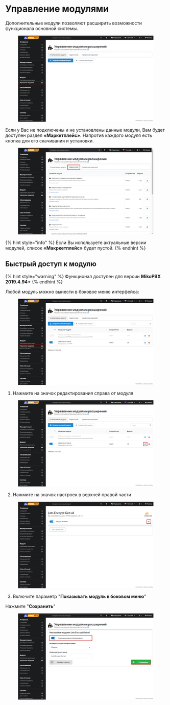 # Управление модулями

Дополнительные модули позволяют расширить возможности функционала основной системы.

<figure><img src="../../../.gitbook/assets/1 (10).png" alt=""><figcaption></figcaption></figure>

Если у Вас не подключены и не установлены данные модули, Вам будет доступен раздел **«Маркетплейс»**. Напротив каждого модуля есть кнопка для его скачивания и установки.

<figure><img src="../../../.gitbook/assets/2 (18).png" alt=""><figcaption></figcaption></figure>

{% hint style="info" %}
Если Вы используете актуальные версии модулей, список **«Макркетплейс»** будет пустой.
{% endhint %}

## Быстрый доступ к модулю <a href="#bystryj_dostup_k_modulju" id="bystryj_dostup_k_modulju"></a>

{% hint style="warning" %}
Функционал доступен для версии **MikoPBX 2019.4.94+**
{% endhint %}

Любой модуль можно вынести в боковое меню интерфейса:

<figure><img src="../../../.gitbook/assets/4 (26).png" alt=""><figcaption></figcaption></figure>

1. Нажмите на значок редактирования справа от модуля

<figure><img src="../../../.gitbook/assets/5 (18).png" alt=""><figcaption></figcaption></figure>

2. Нажмите на значок настроек в верхней правой части

<figure><img src="../../../.gitbook/assets/6 (16).png" alt=""><figcaption></figcaption></figure>

3. Включите параметр "**Показывать модуль в боковом меню**"

Нажмите "**Сохранить**"

<figure><img src="../../../.gitbook/assets/7 (18).png" alt=""><figcaption></figcaption></figure>
